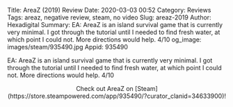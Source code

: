 Title: AreaZ (2019) Review
Date: 2020-03-03 00:52
Category: Reviews
Tags: areaz, negative review, steam, no video
Slug: areaz-2019
Author: Hexadigital
Summary: EA: AreaZ is an island survival game that is currently very minimal. I got through the tutorial until I needed to find fresh water, at which point I could not. More directions would help. 4/10
og_image: images/steam/935490.jpg
Appid: 935490

EA: AreaZ is an island survival game that is currently very minimal. I got through the tutorial until I needed to find fresh water, at which point I could not. More directions would help. 4/10

<center>Check out AreaZ on [Steam](https://store.steampowered.com/app/935490/?curator_clanid=34633900)!</center>